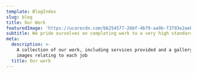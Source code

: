 ```yaml
---
template: BlogIndex
slug: blog
title: Our Work
featuredImage: 'https://ucarecdn.com/b6254577-26bf-4b79-aa9b-f3793e2aebdc/'
subtitle: We pride ourselves on completing work to a very high standard
meta:
  description: >-
    A collection of our work, including services provided and a gallery of
    images relating to each job
  title: Our work
---
```



